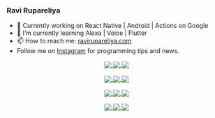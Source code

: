 ### Ravi Rupareliya

- 🔭 Currently working on React Native | Android | Actions on Google
- 🌱 I’m currently learning Alexa | Voice | Flutter
- 📫 How to reach me: [ravirupareliya.com](https://ravirupareliya.com)
- Follow me on [Instagram](https://www.instagram.com/ravi.rupareliya/) for programming tips and news.

<a href="https://www.instagram.com/ravi.rupareliya/" target="_blank">
<!-- insta-feed:START-->
<p align="center">
<img align="center" src=https://scontent-atl3-1.cdninstagram.com/v/t51.2885-15/e35/s150x150/119738360_171946631175661_8308691936849414239_n.jpg?_nc_ht=scontent-atl3-1.cdninstagram.com&_nc_cat=101&_nc_ohc=vrVInPEjuYAAX84j23u&_nc_tp=15&oh=5ac1c2e27337aae778034992ae5db2bd&oe=5F977A5D />
<img align="center" src=https://scontent-atl3-1.cdninstagram.com/v/t51.2885-15/e35/s150x150/119471335_3325605627530848_5783608158621298966_n.jpg?_nc_ht=scontent-atl3-1.cdninstagram.com&_nc_cat=104&_nc_ohc=c6xfLrhiaLIAX8xVM20&_nc_tp=15&oh=727b43a007143765f91753d5aaf4ac18&oe=5F97F701 />
<img align="center" src=https://scontent-atl3-1.cdninstagram.com/v/t51.2885-15/e35/s150x150/118735524_155532192843864_2438830621806811548_n.jpg?_nc_ht=scontent-atl3-1.cdninstagram.com&_nc_cat=100&_nc_ohc=wXtBgs4ENCsAX_RDUXm&_nc_tp=15&oh=7adf67fa262da27515886443ee5fc78b&oe=5F99B7EE />
</p>
<p align="center">
<img align="center" src=https://scontent-atl3-1.cdninstagram.com/v/t51.2885-15/e35/s150x150/118358282_793232521422249_4194198869826492121_n.jpg?_nc_ht=scontent-atl3-1.cdninstagram.com&_nc_cat=109&_nc_ohc=HHmcVeQ3WcQAX-nEnmb&_nc_tp=15&oh=f154e20c23796349b0603f526db90193&oe=5F9888BC />
<img align="center" src=https://scontent-atl3-1.cdninstagram.com/v/t51.2885-15/e35/s150x150/118083536_653646245259286_4437462516989252087_n.jpg?_nc_ht=scontent-atl3-1.cdninstagram.com&_nc_cat=110&_nc_ohc=FlOAPYhjoXgAX-4TOac&_nc_tp=15&oh=bb4e635276b71e0b6d397d892a955952&oe=5F98F85C />
<img align="center" src=https://scontent-atl3-1.cdninstagram.com/v/t51.2885-15/e35/s150x150/118175330_604822603490734_6882222491011634628_n.jpg?_nc_ht=scontent-atl3-1.cdninstagram.com&_nc_cat=110&_nc_ohc=NzLtIKfJtpAAX_5knEe&_nc_tp=15&oh=b7a562fea54a01a1a04a0114446f7bbf&oe=5F972D77 />
</p>
<p align="center">
<img align="center" src=https://scontent-atl3-1.cdninstagram.com/v/t51.2885-15/e35/s150x150/117801930_118850686597100_8281062695853943386_n.jpg?_nc_ht=scontent-atl3-1.cdninstagram.com&_nc_cat=108&_nc_ohc=4KmJVl1h0T0AX9fi4rj&_nc_tp=15&oh=459853a8fb2e68a9d3c1d5132e852394&oe=5F979F40 />
<img align="center" src=https://scontent-atl3-1.cdninstagram.com/v/t51.2885-15/e35/s150x150/117867292_2771207523148452_3241414180657952736_n.jpg?_nc_ht=scontent-atl3-1.cdninstagram.com&_nc_cat=100&_nc_ohc=bOAlpqqA4TEAX9GWS8j&_nc_tp=15&oh=c818476af0dfd99208b97a980ffa06e6&oe=5F9737A1 />
<img align="center" src=https://scontent-atl3-1.cdninstagram.com/v/t51.2885-15/e35/s150x150/117931678_793632161399712_7562658963115355616_n.jpg?_nc_ht=scontent-atl3-1.cdninstagram.com&_nc_cat=100&_nc_ohc=xsAnQRr1F5AAX_vHtO2&_nc_tp=15&oh=397d2aacb7e14af16e5de8117b624830&oe=5F993737 />
</p>
<p align="center">
<img align="center" src=https://scontent-atl3-1.cdninstagram.com/v/t51.2885-15/e35/s150x150/117747115_220949032661980_1081920512424702093_n.jpg?_nc_ht=scontent-atl3-1.cdninstagram.com&_nc_cat=104&_nc_ohc=mk5jriYg1QsAX9i8RD0&_nc_tp=15&oh=b0075fc35f531682bbab69efb96ce1ea&oe=5F9AA396 />
<img align="center" src=https://scontent-atl3-1.cdninstagram.com/v/t51.2885-15/e35/s150x150/117564950_167171931547080_7523565149947571776_n.jpg?_nc_ht=scontent-atl3-1.cdninstagram.com&_nc_cat=100&_nc_ohc=X5Ivp69jb0QAX_YolB-&_nc_tp=15&oh=b897bf73ddb8cf483c8aedc86d75b71b&oe=5F99D3DD />
<img align="center" src=https://scontent-atl3-1.cdninstagram.com/v/t51.2885-15/e35/s150x150/117307859_603477283647910_4747232603067507655_n.jpg?_nc_ht=scontent-atl3-1.cdninstagram.com&_nc_cat=110&_nc_ohc=JU_T3LrDEjYAX88m6UL&_nc_tp=15&oh=c12cc9e01444f1e4dc9387087a117de4&oe=5F98E284 />
</p>

<!-- insta-feed:END-->
</a>
